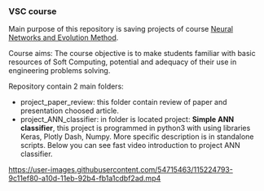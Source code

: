 ### VSC course
Main purpose of this repository is saving projects of course [Neural Networks and Evolution Method](https://www.fme.vutbr.cz/en/studenti/predmety/215503). 

Course aims: The course objective is to make students familiar with basic resources of Soft Computing, potential and adequacy of their use in engineering problems solving.

Repository contain 2 main folders:  
* project_paper_review: this folder contain review of paper and presentation choosed article.
* project_ANN_classifier: in folder is located project: **Simple ANN classifier**, this project is programmed in python3 with using libraries Keras, Plotly Dash, Numpy. More specific description is in standalone scripts. Below you can see fast video introduction to project ANN classifier.

https://user-images.githubusercontent.com/54715463/115224793-9c11ef80-a10d-11eb-92b4-fb1a1cdbf2ad.mp4
